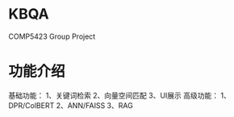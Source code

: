 # KBQA
COMP5423 Group Project
# 功能介绍
基础功能：
1、关键词检索 
2、向量空间匹配 
3、UI展示 
高级功能： 
1、DPR/ColBERT
2、ANN/FAISS
3、RAG
